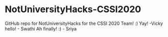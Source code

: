 # NotUniversityHacks-CSSI2020
GitHub repo for NotUniversityHacks for the CSSI 2020 Team! :)
Yay! -Vicky
hello! - Swathi
Ah finally!
:) - Sriya
